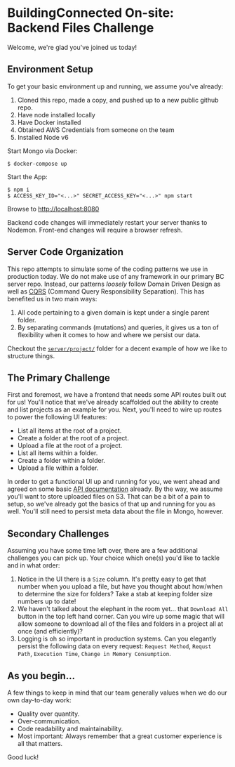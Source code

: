 # BuildingConnected On-site: Backend Files Challenge
Welcome, we're glad you've joined us today!

## Environment Setup
To get your basic environment up and running, we assume you've already:

1. Cloned this repo, made a copy, and pushed up to a new public github repo.
2. Have node installed locally
3. Have Docker installed
4. Obtained AWS Credentials from someone on the team
5. Installed Node v6

Start Mongo via Docker:
```
$ docker-compose up
```
Start the App:
```
$ npm i
$ ACCESS_KEY_ID="<...>" SECRET_ACCESS_KEY="<...>" npm start
```
Browse to [http://localhost:8080](http://localhost:8080)

Backend code changes will immediately restart your server thanks to Nodemon. Front-end changes will require a browser refresh.

## Server Code Organization
This repo attempts to simulate some of the coding patterns we use in production today.  We do not make use of any framework in our primary BC server repo.  Instead, our patterns _loosely_ follow  Domain Driven Design as well as [CQRS](https://martinfowler.com/bliki/CQRS.html) (Command Query Responsibility Separation).  This has benefited us in two main ways:
1. All code pertaining to a given domain is kept under a single parent folder.
2. By separating commands (mutations) and queries, it gives us a ton of flexibility when it comes to how and where we persist our data.

Checkout the [`server/project/`](./server/project) folder for a decent example of how we like to structure things.

## The Primary Challenge
First and foremost, we have a frontend that needs some API routes built out for us!  You'll notice that we've already scaffolded out the ability to create and list projects as an
example for you.  Next, you'll need to wire up routes to power the following UI features:
* List all items at the root of a project.
* Create a folder at the root of a project.
* Upload a file at the root of a project.
* List all items within a folder.
* Create a folder within a folder.
* Upload a file within a folder.

In order to get a functional UI up and running for you, we went ahead and agreed on some basic [API documentation](./server) already.  By the way, we assume you'll want to store uploaded files on S3.  That can be a bit of a pain to setup, so we've already got the basics of that up and running for you as well.  You'll still need to persist meta data about the file in Mongo, however.

## Secondary Challenges
Assuming you have some time left over, there are a few additional challenges you can pick up.  Your choice which one(s) you'd like to tackle and in what order:

1. Notice in the UI there is a `Size` column.  It's pretty easy to get that number when you upload a file, but have you thought about how/when to determine the size for folders?  Take a stab at keeping folder size numbers up to date!
2. We haven't talked about the elephant in the room yet... that `Download All` button in the top left hand corner.  Can you wire up some magic that will allow someone to download all of the files and folders in a project all at once (and efficiently)?
3. Logging is oh so important in production systems.  Can you elegantly persist the following data on every request: `Request Method`, `Requst Path`, `Execution Time`, `Change in Memory Consumption`.

## As you begin...
A few things to keep in mind that our team generally values when we do our own day-to-day work:
* Quality over quantity.
* Over-communication.
* Code readability and maintainability.
* Most important: Always remember that a great customer experience is all that matters.

Good luck!
